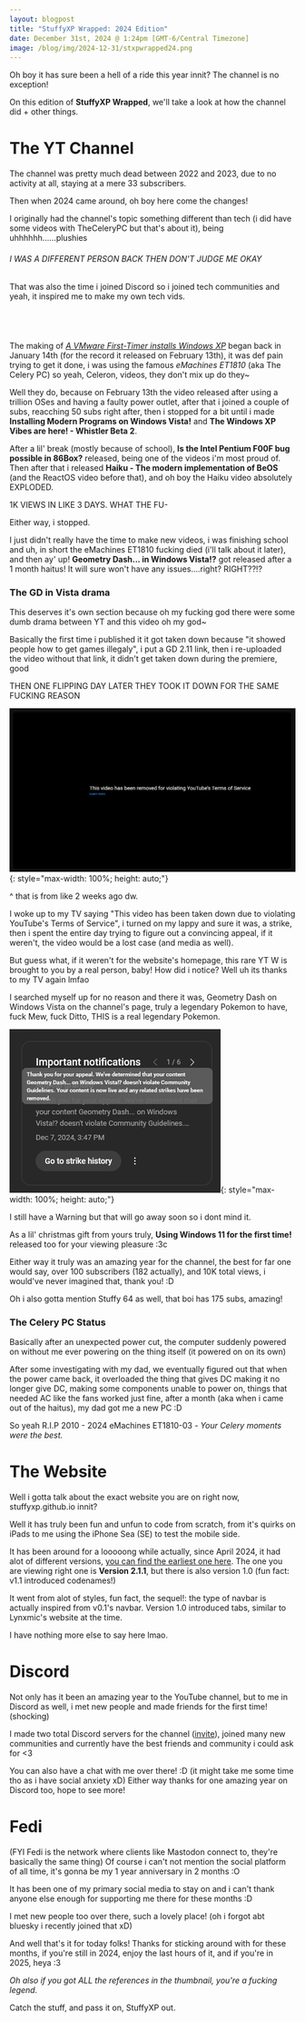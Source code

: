 ```yaml
---
layout: blogpost
title: "StuffyXP Wrapped: 2024 Edition"
date: December 31st, 2024 @ 1:24pm [GMT-6/Central Timezone]
image: /blog/img/2024-12-31/stxpwrapped24.png
---
```


Oh boy it has sure been a hell of a ride this year innit? The channel is no exception!

On this edition of **StuffyXP Wrapped**, we'll take a look at how the channel did + other things.

# The YT Channel

The channel was pretty much dead between 2022 and 2023, due to no activity at all, staying at a mere 33 subscribers.

Then when 2024 came around, oh boy here come the changes!

I originally had the channel's topic something different than tech (i did have some videos with TheCeleryPC but that's about it), being uhhhhhh......plushies
###### I WAS A DIFFERENT PERSON BACK THEN DON'T JUDGE ME OKAY

That was also the time i joined Discord so i joined tech communities and yeah, it inspired me to make my own tech vids.
###### &nbsp;
The making of [*A VMware First-Timer installs Windows XP*](<https://youtu.be/eKW6QilW3qo?si=KC6UaCUd2hqFZ2sF>)  began back in January 14th (for the record it released on February 13th), it was def pain trying to get it done, i was using the famous *eMachines ET1810* (aka The Celery PC) so yeah, Celeron, videos, they don't mix up do they~

Well they do, because on February 13th the video released after using a trillion OSes and having a faulty power outlet, after that i joined a couple of subs, reacching 50 subs right after, then i stopped for a bit until i made **Installing Modern Programs on Windows Vista!** and **The Windows XP Vibes are here! - Whistler Beta 2**.

After a lil' break (mostly because of school), **Is the Intel Pentium F00F bug possible in 86Box?** released, being one of the videos i'm most proud of. Then after that i released **Haiku - The modern implementation of BeOS** (and the ReactOS video before that), and oh boy the Haiku video absolutely EXPLODED.

1K VIEWS IN LIKE 3 DAYS. WHAT THE FU-

Either way, i stopped.

I just didn't really have the time to make new videos, i was finishing school and uh, in short the eMachines ET1810 fucking died (i'll talk about it later), and then ay' up! **Geometry Dash... in Windows Vista!?** got released after a 1 month haitus! It will sure won't have any issues....right? RIGHT??!?

### The GD in Vista drama

This deserves it's own section because oh my fucking god there were some dumb drama between YT and this video oh my god~

Basically the first time i published it it got taken down because "it showed people how to get games illegaly", i put a GD 2.11 link, then i re-uploaded the video without that link, it didn't get taken down during the premiere, good

THEN ONE FLIPPING DAY LATER THEY TOOK IT DOWN FOR THE SAME FUCKING REASON

![](/blog/img/2024-12-31/takedown.png){: style="max-width: 100%; height: auto;"}

^ that is from like 2 weeks ago dw.

I woke up to my TV saying "This video has been taken down due to violating YouTube's Terms of Service", i turned on my lappy and sure it was, a strike, then i spent the entire day trying to figure out a convincing appeal, if it weren't, the video would be a lost case (and media as well).

But guess what, if it weren't for the website's homepage, this rare YT W is brought to you by a real person, baby!
How did i notice? Well uh its thanks to my TV again lmfao

I searched myself up for no reason and there it was, Geometry Dash on Windows Vista on the channel's page, truly a legendary Pokemon to have, fuck Mew, fuck Ditto, THIS is a real legendary Pokemon.

![](/blog/img/2024-12-31/rareytw.png){: style="max-width: 100%; height: auto;"}

I still have a Warning but that will go away soon so i dont mind it.

As a lil' christmas gift from yours truly, **Using Windows 11 for the first time!** released too for your viewing pleasure :3c

Either way it truly was an amazing year for the channel, the best for far one would say, over 100 subscribers (182 actually), and 10K total views, i would've never imagined that, thank you! :D

Oh i also gotta mention Stuffy 64 as well, that boi has 175 subs, amazing!

### The Celery PC Status

Basically after an unexpected power cut, the computer suddenly powered on without me ever powering on the thing itself (it powered on on its own)

After some investigating with my dad, we eventually figured out that when the power came back, it overloaded the thing that gives DC making it no longer give DC, making some components unable to power on, things that needed AC like the fans worked just fine, after a month (aka when i came out of the haitus), my dad got me a new PC :D

So yeah R.I.P 2010 - 2024 eMachines ET1810-03 - *Your Celery moments were the best.*


# The Website

Well i gotta talk about the exact website you are on right now, stuffyxp.github.io innit?

Well it has truly been fun and unfun to code from scratch, from it's quirks on iPads to me using the iPhone Sea (SE) to test the mobile side. 

It has been around for a looooong while actually, since April 2024, it had alot of different versions, [you can find the earliest one here](<https://youtu.be/lT-vNY7-1lI?si=0XMUC8N01QyK5cUL>).
The one you are viewing right one is **Version 2.1.1**, but there is also version 1.0 (fun fact: v1.1 introduced codenames!)

It went from alot of styles, fun fact, the sequel!: the type of navbar is actually inspired from v0.1's navbar.
Version 1.0 introduced tabs, similar to Lynxmic's website at the time.

I have nothing more else to say here lmao.

# Discord

Not only has it been an amazing year to the YouTube channel, but to me in Discord as well, i met new people and made friends for the first time! (shocking)

I made two total Discord servers for the channel ([invite](<https://discord.gg/5n8sDTR37v>)), joined many new communities and currently have the best friends and community i could ask for <3

You can also have a chat with me over there! :D (it might take me some time tho as i have social anxiety xD)
Either way thanks for one amazing year on Discord too, hope to see more!

# Fedi

(FYI Fedi is the network where clients like Mastodon connect to, they're basically the same thing)
Of course i can't not mention the social platform of all time, it's gonna be my 1 year anniversary in 2 months :O

It has been one of my primary social media to stay on and i can't thank anyone else enough for supporting me there for these months :D

I met new people too over there, such a lovely place!
(oh i forgot abt bluesky i recently joined that xD)

And well that's it for today folks! Thanks for sticking around with for these months, if you're still in 2024, enjoy the last hours of it, and if you're in 2025, heya :3

*Oh also if you got ALL the references in the thumbnail, you're a fucking legend.*

Catch the stuff, and pass it on, StuffyXP out.